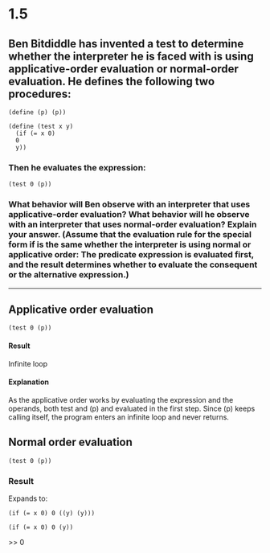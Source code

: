 # 1.5

## Ben Bitdiddle has invented a test to determine whether the interpreter he is faced with is using applicative-order evaluation or normal-order evaluation. He defines the following two procedures:

```
(define (p) (p))
```

```
(define (test x y)
  (if (= x 0) 
  0
  y))
```

### Then he evaluates the expression:

```
(test 0 (p))
```

### What behavior will Ben observe with an interpreter that uses applicative-order evaluation? What behavior will he observe with an interpreter that uses normal-order evaluation? Explain your answer. (Assume that the evaluation rule for the special form if is the same whether the interpreter is using normal or applicative order: The predicate expression is evaluated first, and the result determines whether to evaluate the consequent or the alternative expression.)


___

## Applicative order evaluation

```
(test 0 (p))
```

#### Result
Infinite loop

#### Explanation
As the applicative order works by evaluating the expression and the operands, both
test and (p) and evaluated in the first step. Since (p) keeps calling itself,
the program enters an infinite loop and never returns.

## Normal order evaluation
```
(test 0 (p))
```



### Result

Expands to:
```
(if (= x 0) 0 ((y) (y)))

(if (= x 0) 0 (y))
```

\>> 0





